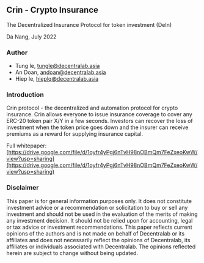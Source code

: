 ## Crin - Crypto Insurance

The Decentralized Insurance Protocol for token investment (DeIn)


Da Nang, July 2022
### Author
- Tung le, tungle@decentralab.asia
- An Doan, andoan@decentralab.asia
- Hiep le, hieplq@decentralab.asia

### Introduction

Crin protocol - the decentralized and automation protocol for crypto insurance. Crin allows everyone to issue insurance coverage to cover any ERC-20 token pair X/Y in a few seconds. Investors can recover the loss of investment when the token price goes down and the insurer can receive premiums as a reward for supplying insurance capital.

Full whitepaper: [https://drive.google.com/file/d/1oyfr4yPgj6nTvH98nOBmQm7FeZxeoKwW/view?usp=sharing](https://drive.google.com/file/d/1oyfr4yPgj6nTvH98nOBmQm7FeZxeoKwW/view?usp=sharing)

### Disclaimer
This paper is for general information purposes only. It does not constitute investment advice or a recommendation or solicitation to buy or sell any investment and should not be used in the evaluation of the merits of making any investment decision. It should not be relied upon for accounting, legal or tax advice or investment recommendations. This paper reflects current opinions of the authors and is not made on behalf of Decentralab or its affiliates and does not necessarily reflect the opinions of Decentralab, its affiliates or individuals associated with Decentralab. The opinions reflected herein are subject to change without being updated.
